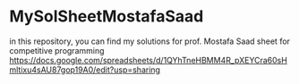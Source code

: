 # MySolSheetMostafaSaad
in this repository, you can find my solutions for prof. Mostafa Saad sheet for competitive programming
https://docs.google.com/spreadsheets/d/1QYhTneHBMM4R_pXEYCra60sHmltixu4sAU87gop19A0/edit?usp=sharing
